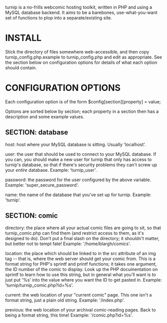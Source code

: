 turnip is a no-frills webcomic hosting toolkit, written in PHP and using a MySQL database backend. It aims to be a barebones, use-what-you-want set of functions to plop into a separate/existing site.

INSTALL
=======
Stick the directory of files somewhere web-accessible, and then copy turnip_config.php.example to turnip_config.php and edit as appropriate. See the section below on configuration options for details of what each option should contain.

CONFIGURATION OPTIONS
=====================
Each configuration option is of the form $config[section][property] = value;

Options are sorted below by section; each property in a section then has a description and some example values.

SECTION: database
-----------------

host: host where your MySQL database is sitting. Usually 'localhost'.

user: the user that should be used to connect to your MySQL database. If you can, you should make a new user for turnip that only has access to turnip's database, so that if there's security problems they can't screw up your *entire* database. Example: 'turnip_user'.

password: the password for the user configured by the above variable. Example: 'super_secure_password'.

name: the name of the database that you've set up for turnip. Example: 'turnip'.

SECTION: comic
--------------

directory: the place where all your actual comic files are going to sit, so that turnip_comic.php can find them (and restrict access to them, as it's designed to do). Don't put a final slash on the directory; it shouldn't matter, but better not to tempt fate! Example: '/home/blargh/comics'.

location: the place which should be linked to in the src attribute of an img tag -- that is, where the web server should get your comic from. This is a format string for PHP's sprintf and printf functions; it takes one argument, the ID number of the comic to display. Look up the PHP documentation on sprintf to learn how to use this string, but in general what you'll want is to just put '%s' into the value where you want the ID to get pasted in. Example: 'turnip/turnip_comic.php?id=%s'.

current: the web location of your "current comic" page. This one isn't a format string, just a plain old string. Example: '/index.php'.

previous: the web location of your archival comic-reading pages. Back to being a format string, this time! Example: '/comic.php?id=%s'.
